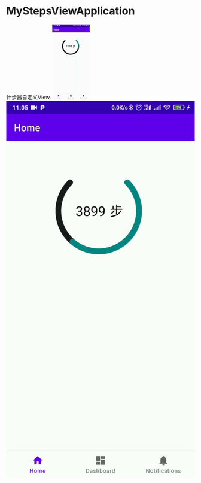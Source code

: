 # MyStepsViewApplication
计步器自定义View.
![image](https://github.com/EthanLee-88/MyStepsViewApplication/blob/master/pic/step_view.gif)
![image](https://github.com/EthanLee-88/MyStepsViewApplication/blob/master/pic/static_step_view.JPG)